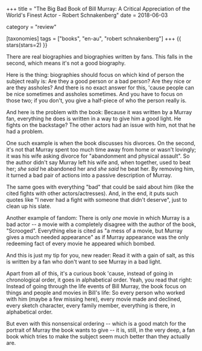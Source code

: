 +++
title = "The Big Bad Book of Bill Murray: A Critical Appreciation of the World's Finest Actor - Robert Schnakenberg"
date = 2018-06-03

category = "review"

[taxonomies]
tags = ["books", "en-au", "robert schnakenberg"]
+++
{{ stars(stars=2) }}

There are real biographies and biographies written by fans. This falls in the second, which means it's not a good biography.

Here is the thing: biographies should focus on which kind of person the subject really is: Are they a good person or a bad person? Are they nice or are they assholes? And there is no exact answer for this, 'cause people can be nice sometimes and assholes sometimes. And you have to focus on those two; if you don't, you give a half-piece of who the person really is.

And here is the problem with the book: Because it was written by a Murray fan, everything he does is written in a way to give him a good light. He fights on the backstage? The other actors had an issue with him, not that he had a problem.

One such example is when the book discusses his divorces. On the second, it's not that Murray spent too much time away from home or wasn't lovingly; it was his wife asking divorce for "abandonment and physical assault". So the author didn't say Murray left his wife and, when together, used to beat her; *she said* he abandoned her and *she said* he beat her. By removing him, it turned a bad pair of actions into a passive description of Murray.

The same goes with everything "bad" that could be said about him (like the cited fights with other actors/actresses). And, in the end, it puts such quotes like "I never had a fight with someone that didn't deserve", just to clean up his slate.

Another example of fandom: There is only *one* movie in which Murray is a bad actor -- a movie with a completely disagree with the author of the book, "Scrooged". Everything else is cited as "a mess of a movie, but Murray gives a much needed appearance" as if Murray appearance was the only redeeming fact of every movie he appeared which bombed.

And this is just my tip for you, new reader: Read it with a gain of salt, as this is written by a fan who don't want to see Murray in a bad light.

Apart from all of this, it's a curious book 'cause, instead of going in chronological order, it goes in alphabetical order. Yeah, you read that right: Instead of going through the life events of Bill Murray, the book focus on things and people and movies in Bill's life: So every person who worked with him (maybe a few missing here), every movie made and declined, every sketch character, every family member, everything is there, in alphabetical order. 

But even with this nonsensical ordering -- which is a good match for the portrait of Murray the book wants to give -- it is, still, in the very deep, a fan book which tries to make the subject seem much better than they actually are.